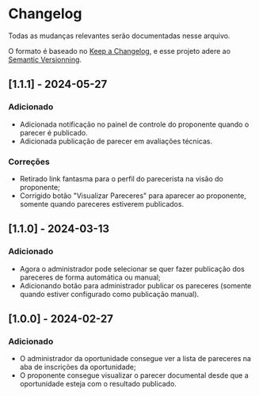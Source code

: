 # Changelog
Todas as mudanças relevantes serão documentadas nesse arquivo.

O formato é baseado no [Keep a Changelog](https://keepachangelog.com/pt-BR/1.1.0), e esse projeto adere ao [Semantic Versionning](https://semver.org/spec/v2.0.0.html).

## [1.1.1] - 2024-05-27
### Adicionado
- Adicionada notificação no painel de controle do proponente quando o parecer é publicado.
- Adicionada publicação de parecer em avaliações técnicas.
### Correções
- Retirado link fantasma para o perfil do parecerista na visão do proponente;
- Corrigido botão "Visualizar Pareceres" para aparecer ao proponente, somente quando pareceres estiverem publicados.

## [1.1.0] - 2024-03-13
### Adicionado
- Agora o administrador pode selecionar se quer fazer publicação dos pareceres de forma automática ou manual;
- Adicionando botão para administrador publicar os pareceres (somente quando estiver configurado como publicação manual).

## [1.0.0] - 2024-02-27
### Adicionado
- O administrador da oportunidade consegue ver a lista de pareceres na aba de inscrições da oportunidade;
- O proponente consegue visualizar o parecer documental desde que a oportunidade esteja com o resultado publicado.
